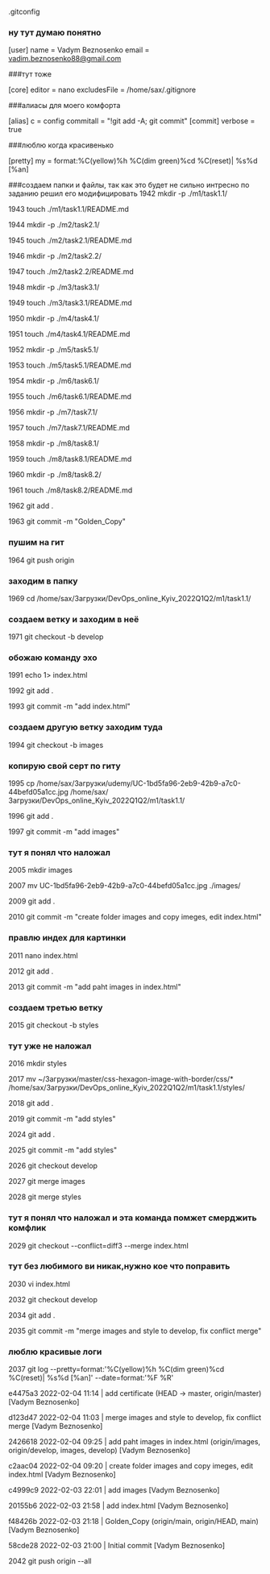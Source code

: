 .gitconfig


### ну тут думаю понятно

[user]
        name = Vadym Beznosenko
        email = vadim.beznosenko88@gmail.com

###тут тоже


[core]
        editor = nano
        excludesFile = /home/sax/.gitignore
        
        
###алиасы для моего комфорта


[alias]
        c = config
        commitall = "!git add -A; git commit"
[commit]
        verbose = true
   
   
###люблю когда красивенько


[pretty]
        my = format:%C(yellow)%h %C(dim green)%cd %C(reset)| %s%d [%an]



###создаем папки и файлы, так как это будет не сильно интресно по заданию решил его модифицировать
1942  mkdir -p ./m1/task1.1/

 1943  touch ./m1/task1.1/README.md
 
 1944  mkdir -p ./m2/task2.1/
 
 1945  touch ./m2/task2.1/README.md
 
 1946  mkdir -p ./m2/task2.2/
 
 1947  touch ./m2/task2.2/README.md
 
 1948  mkdir -p ./m3/task3.1/
 
 1949  touch ./m3/task3.1/README.md
 
 1950  mkdir -p ./m4/task4.1/
 
 1951  touch ./m4/task4.1/README.md
 
 1952  mkdir -p ./m5/task5.1/
 
 1953  touch ./m5/task5.1/README.md
 
 1954  mkdir -p ./m6/task6.1/
 
 1955  touch ./m6/task6.1/README.md
 
 1956  mkdir -p ./m7/task7.1/
 
 1957  touch ./m7/task7.1/README.md
 
 1958  mkdir -p ./m8/task8.1/
 
 1959  touch ./m8/task8.1/README.md
 
 1960  mkdir -p ./m8/task8.2/
 
 1961  touch ./m8/task8.2/README.md
 
 1962  git add .
 
 1963  git commit -m "Golden_Copy"
 
 
 
 ### пушим на гит
 
 1964  git push origin 
 
 
 ### заходим в папку
 
 
 1969  cd /home/sax/Загрузки/DevOps_online_Kyiv_2022Q1Q2/m1/task1.1/
 
 
 ### создаем ветку и заходим в неё
 
 
 1971  git checkout -b develop
 
 
 ### обожаю команду эхо
 
 
 1991  echo 1> index.html
 
 1992  git add .
 
 1993  git commit -m "add index.html"
 
 
 ### создаем другую ветку заходим туда
 1994  git checkout -b images
 
 
 ### копирую свой серт по гиту
 
 1995  cp /home/sax/Загрузки/udemy/UC-1bd5fa96-2eb9-42b9-a7c0-44befd05a1cc.jpg /home/sax/Загрузки/DevOps_online_Kyiv_2022Q1Q2/m1/task1.1/
 
 1996  git add .
 
 1997  git commit -m "add images"
 
 
 ### тут я понял что наложал
 
 2005  mkdir images
 
 2007  mv UC-1bd5fa96-2eb9-42b9-a7c0-44befd05a1cc.jpg ./images/
 
 2009  git add .
 
 2010  git commit -m "create folder images and copy imeges, edit index.html"
 
 ### правлю индех для картинки

 2011  nano index.html 
 
 2012  git add .
 
 2013  git commit -m "add paht images in index.html"
 
 ### создаем третью ветку
 
 2015  git checkout -b styles
 
 ### тут уже не наложал
 
 2016  mkdir styles
 
 2017  mv ~/Загрузки/master/css-hexagon-image-with-border/css/* /home/sax/Загрузки/DevOps_online_Kyiv_2022Q1Q2/m1/task1.1/styles/
 
 2018  git add .
 
 2019  git commit -m "add styles"
 
 2024  git add .
 
 2025  git commit -m "add styles"
 
 2026  git checkout develop 
 
 2027  git merge images 
 
 2028  git merge styles
 
### тут я понял что наложал и эта команда помжет смерджить комфлик
 
 2029  git checkout --conflict=diff3 --merge index.html
 
 ### тут без любимого ви никак,нужно кое что поправить
 
 2030  vi index.html 
 
 2032  git checkout develop 
 
 2034  git add .
 
 2035  git commit -m "merge images and style to develop, fix conflict merge"
 
 ### люблю красивые логи
 
 2037  git log --pretty=format:'%C(yellow)%h %C(dim green)%cd %C(reset)| %s%d [%an]' --date=format:'%F %R'
 
e4475a3 2022-02-04 11:14 | add certificate (HEAD -> master, origin/master) [Vadym Beznosenko]

d123d47 2022-02-04 11:03 | merge images and style to develop, fix conflict merge [Vadym Beznosenko]

2426618 2022-02-04 09:25 | add paht images in index.html (origin/images, origin/develop, images, develop) [Vadym Beznosenko]

c2aac04 2022-02-04 09:20 | create folder images and copy imeges, edit index.html [Vadym Beznosenko]

c4999c9 2022-02-03 22:01 | add images [Vadym Beznosenko]

20155b6 2022-02-03 21:58 | add index.html [Vadym Beznosenko]

f48426b 2022-02-03 21:18 | Golden_Copy (origin/main, origin/HEAD, main) [Vadym Beznosenko]

58cde28 2022-02-03 21:00 | Initial commit [Vadym Beznosenko]

2042  git push origin --all 
